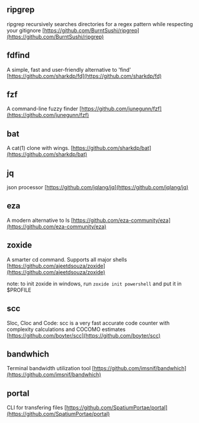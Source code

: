 ## ripgrep
ripgrep recursively searches directories for a regex pattern while respecting your gitignore
[https://github.com/BurntSushi/ripgrep](https://github.com/BurntSushi/ripgrep)

## fdfind
A simple, fast and user-friendly alternative to 'find'
[https://github.com/sharkdp/fd](https://github.com/sharkdp/fd)

## fzf
A command-line fuzzy finder
[https://github.com/junegunn/fzf](https://github.com/junegunn/fzf)

## bat
A cat(1) clone with wings.
[https://github.com/sharkdp/bat](https://github.com/sharkdp/bat)

## jq
json processor
[https://github.com/jqlang/jq](https://github.com/jqlang/jq)

## eza
A modern alternative to ls
[https://github.com/eza-community/eza](https://github.com/eza-community/eza)

## zoxide
A smarter cd command. Supports all major shells
[https://github.com/ajeetdsouza/zoxide](https://github.com/ajeetdsouza/zoxide)

note: to init zoxide in windows, run `zoxide init powershell` and put it in $PROFILE

## scc
Sloc, Cloc and Code: scc is a very fast accurate code counter with complexity calculations and COCOMO estimates
[https://github.com/boyter/scc](https://github.com/boyter/scc)

## bandwhich
Terminal bandwidth utilization tool
[https://github.com/imsnif/bandwhich](https://github.com/imsnif/bandwhich)

## portal
CLI for transfering files
[https://github.com/SpatiumPortae/portal](https://github.com/SpatiumPortae/portal)
